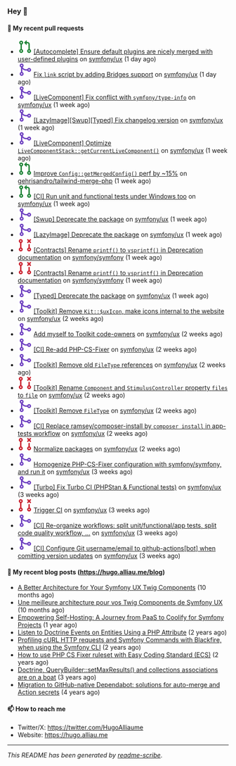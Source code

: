 ### Hey 👋

#### 👷 My recent pull requests

- ![](./assets/pr-open.svg) [[Autocomplete] Ensure default plugins are nicely merged with user-defined plugins](https://github.com/symfony/ux/pull/2841) on [symfony/ux](https://github.com/symfony/ux) (1 day ago)
- ![](./assets/pr-merged.svg) [Fix `link` script by adding Bridges support](https://github.com/symfony/ux/pull/2839) on [symfony/ux](https://github.com/symfony/ux) (1 day ago)
- ![](./assets/pr-merged.svg) [[LiveComponent] Fix conflict with `symfony/type-info`](https://github.com/symfony/ux/pull/2828) on [symfony/ux](https://github.com/symfony/ux) (1 week ago)
- ![](./assets/pr-merged.svg) [[LazyImage][Swup][Typed] Fix changelog version](https://github.com/symfony/ux/pull/2823) on [symfony/ux](https://github.com/symfony/ux) (1 week ago)
- ![](./assets/pr-merged.svg) [[LiveComponent] Optimize `LiveComponentStack::getCurrentLiveComponent()`](https://github.com/symfony/ux/pull/2821) on [symfony/ux](https://github.com/symfony/ux) (1 week ago)
- ![](./assets/pr-open.svg) [Improve `Config::getMergedConfig()` perf by ~15%](https://github.com/gehrisandro/tailwind-merge-php/pull/19) on [gehrisandro/tailwind-merge-php](https://github.com/gehrisandro/tailwind-merge-php) (1 week ago)
- ![](./assets/pr-open.svg) [[CI] Run unit and functional tests under Windows too](https://github.com/symfony/ux/pull/2816) on [symfony/ux](https://github.com/symfony/ux) (1 week ago)
- ![](./assets/pr-merged.svg) [[Swup] Deprecate the package](https://github.com/symfony/ux/pull/2814) on [symfony/ux](https://github.com/symfony/ux) (1 week ago)
- ![](./assets/pr-merged.svg) [[LazyImage] Deprecate the package](https://github.com/symfony/ux/pull/2813) on [symfony/ux](https://github.com/symfony/ux) (1 week ago)
- ![](./assets/pr-closed.svg) [[Contracts] Rename `printf()` to `vsprintf()` in Deprecation documentation](https://github.com/symfony/symfony/pull/60622) on [symfony/symfony](https://github.com/symfony/symfony) (1 week ago)
- ![](./assets/pr-closed.svg) [[Contracts] Rename `printf()` to `vsprintf()` in Deprecation documentation](https://github.com/symfony/symfony/pull/60621) on [symfony/symfony](https://github.com/symfony/symfony) (1 week ago)
- ![](./assets/pr-merged.svg) [[Typed] Deprecate the package](https://github.com/symfony/ux/pull/2809) on [symfony/ux](https://github.com/symfony/ux) (1 week ago)
- ![](./assets/pr-merged.svg) [[Toolkit] Remove `Kit::$uxIcon`, make icons internal to the website](https://github.com/symfony/ux/pull/2807) on [symfony/ux](https://github.com/symfony/ux) (2 weeks ago)
- ![](./assets/pr-merged.svg) [Add myself to Toolkit code-owners](https://github.com/symfony/ux/pull/2804) on [symfony/ux](https://github.com/symfony/ux) (2 weeks ago)
- ![](./assets/pr-merged.svg) [[CI] Re-add PHP-CS-Fixer](https://github.com/symfony/ux/pull/2803) on [symfony/ux](https://github.com/symfony/ux) (2 weeks ago)
- ![](./assets/pr-merged.svg) [[Toolkit] Remove old `FileType` references](https://github.com/symfony/ux/pull/2802) on [symfony/ux](https://github.com/symfony/ux) (2 weeks ago)
- ![](./assets/pr-closed.svg) [[Toolkit] Rename `Component` and `StimulusController` property `files` to `file`](https://github.com/symfony/ux/pull/2801) on [symfony/ux](https://github.com/symfony/ux) (2 weeks ago)
- ![](./assets/pr-merged.svg) [[Toolkit] Remove `FileType`](https://github.com/symfony/ux/pull/2800) on [symfony/ux](https://github.com/symfony/ux) (2 weeks ago)
- ![](./assets/pr-merged.svg) [[CI] Replace ramsey/composer-install by `composer install` in app-tests workflow](https://github.com/symfony/ux/pull/2780) on [symfony/ux](https://github.com/symfony/ux) (2 weeks ago)
- ![](./assets/pr-closed.svg) [Normalize packages](https://github.com/symfony/ux/pull/2777) on [symfony/ux](https://github.com/symfony/ux) (2 weeks ago)
- ![](./assets/pr-merged.svg) [Homogenize PHP-CS-Fixer configuration with symfony/symfony, and run it](https://github.com/symfony/ux/pull/2768) on [symfony/ux](https://github.com/symfony/ux) (3 weeks ago)
- ![](./assets/pr-merged.svg) [[Turbo] Fix Turbo CI (PHPStan &amp; Functional tests)](https://github.com/symfony/ux/pull/2766) on [symfony/ux](https://github.com/symfony/ux) (3 weeks ago)
- ![](./assets/pr-closed.svg) [Trigger CI](https://github.com/symfony/ux/pull/2765) on [symfony/ux](https://github.com/symfony/ux) (3 weeks ago)
- ![](./assets/pr-merged.svg) [[CI] Re-organize workflows: split unit/functional/app tests, split code quality workflow, ...](https://github.com/symfony/ux/pull/2764) on [symfony/ux](https://github.com/symfony/ux) (3 weeks ago)
- ![](./assets/pr-merged.svg) [[CI] Configure Git username/email to github-actions[bot] when comitting version updates](https://github.com/symfony/ux/pull/2759) on [symfony/ux](https://github.com/symfony/ux) (3 weeks ago)

#### 📜 My recent blog posts (https://hugo.alliau.me/blog)

- [A Better Architecture for Your Symfony UX Twig Components](https://hugo.alliau.me/blog/posts/a-better-architecture-for-your-symfony-ux-twig-components) (10 months ago)
- [Une meilleure architecture pour vos Twig Components de Symfony UX](https://hugo.alliau.me/blog/posts/une-meilleure-architecture-pour-vous-twig-components-de-symfony-ux) (10 months ago)
- [Empowering Self-Hosting: A Journey from PaaS to Coolify for Symfony Projects](https://hugo.alliau.me/blog/posts/empowering-self-hosting-a-journey-from-paas-to-coolify-for-symfony-projects) (1 year ago)
- [Listen to Doctrine Events on Entities Using a PHP Attribute](https://hugo.alliau.me/blog/posts/2023-11-12-listen-to-doctrine-events-on-entities-using-a-php-attribute) (2 years ago)
- [Profiling cURL HTTP requests and Symfony Commands with Blackfire, when using the Symfony CLI](https://hugo.alliau.me/blog/posts/2023-10-21-profiling-curl-http-requests-and-symfony-commands-with-blackfire-when-using-the-symfony-cli) (2 years ago)
- [How to use PHP CS Fixer ruleset with Easy Coding Standard (ECS)](https://hugo.alliau.me/blog/posts/2023-07-19-how-to-use-php-cs-fixer-ruleset-with-easy-coding-standard) (2 years ago)
- [Doctrine, QueryBuilder::setMaxResults() and collections associations are on a boat](https://hugo.alliau.me/blog/posts/2022-01-07-doctrine-querybuilder-setmaxresults-and-collections-associations-are-on-a-boat) (3 years ago)
- [Migration to GitHub-native Dependabot: solutions for auto-merge and Action secrets](https://hugo.alliau.me/blog/posts/2021-05-04-migration-to-github-native-dependabot-solutions-for-auto-merge-and-action-secrets) (4 years ago)

#### 📫 How to reach me

- Twitter/X: https://twitter.com/HugoAlliaume
- Website: https://hugo.alliau.me

---

_This README has been generated by [readme-scribe](https://github.com/muesli/readme-scribe/)_.

